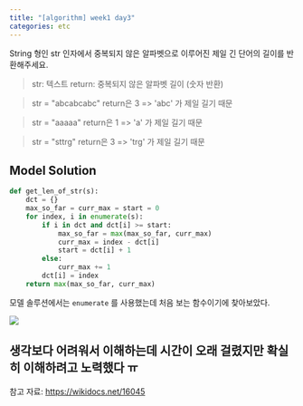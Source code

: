 ```yaml
---
title: "[algorithm] week1 day3"
categories: etc
---
```

String 형인 str 인자에서 중복되지 않은 알파벳으로 이루어진 제일 긴 단어의 길이를 반환해주세요.
>str: 텍스트
return: 중복되지 않은 알파벳 길이 (숫자 반환)

>str = "abcabcabc"
return은 3
=> 'abc' 가 제일 길기 때문

>str = "aaaaa"
return은 1
=> 'a' 가 제일 길기 때문

>str = "sttrg"
return은 3
=> 'trg' 가 제일 길기 때문

## Model Solution
```py
def get_len_of_str(s):
	dct = {}
	max_so_far = curr_max = start = 0
	for index, i in enumerate(s):
		if i in dct and dct[i] >= start:
			max_so_far = max(max_so_far, curr_max)
			curr_max = index - dct[i]
			start = dct[i] + 1
		else:
			curr_max += 1
		dct[i] = index
	return max(max_so_far, curr_max)
```
모델 솔루션에서는 ```enumerate``` 를 사용했는데 처음 보는 함수이기에 찾아보았다.

![](https://user-images.githubusercontent.com/26542094/92996328-c41ced00-f545-11ea-96f1-d85240de4e66.png)

생각보다 어려워서 이해하는데 시간이 오래 걸렸지만 확실히 이해하려고 노력했다 ㅠ
---
참고 자료: https://wikidocs.net/16045